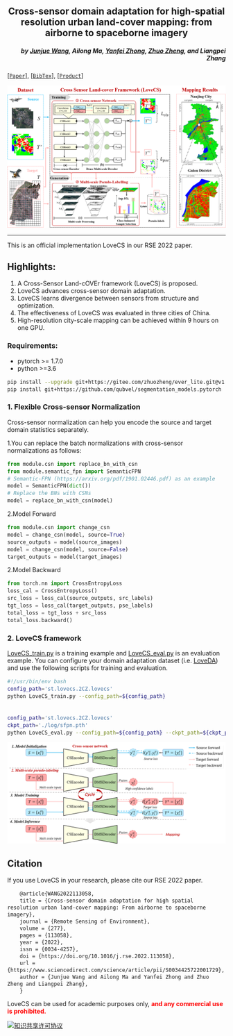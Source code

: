 <h2 align="center">Cross-sensor domain adaptation for high-spatial resolution urban land-cover mapping: from airborne to spaceborne imagery</h2>


<h5 align="right">by <a href="https://junjue-wang.github.io/homepage/">Junjue Wang</a>, 
Ailong Ma,
<a href="http://rsidea.whu.edu.cn/">Yanfei Zhong</a>, 
<a href="http://zhuozheng.top/">Zhuo Zheng</a>, and Liangpei Zhang</h5>

[[`Paper`](https://www.researchgate.net/publication/360484883_Cross-sensor_domain_adaptation_for_high_spatial_resolution_urban_land-cover_mapping_From_airborne_to_spaceborne_imagery)],
[[`BibTex`](https://www.sciencedirect.com/sdfe/arp/cite?pii=S0034425722001729&format=text%2Fx-bibtex&withabstract=true)],
[[`Product`](https://pan.baidu.com/s/1YnsMFDOMBGO-oz_PAUkuFQ?pwd=2333)]

<div align="center">
  <img src="https://github.com/Junjue-Wang/resources/blob/main/LoveCS/framework.png?raw=true">
</div>

---------------------

This is an official implementation LoveCS in our RSE 2022 paper.

## Highlights:
1. A Cross-Sensor Land-cOVEr framework (LoveCS) is proposed.
2. LoveCS advances cross-sensor domain adaptation.
3. LoveCS learns divergence between sensors from structure and optimization.
4. The effectiveness of LoveCS was evaluated in three cities of China.
5. High-resolution city-scale mapping can be achieved within 9 hours on one GPU.

### Requirements:
- pytorch >= 1.7.0
- python >=3.6
```bash
pip install --upgrade git+https://gitee.com/zhuozheng/ever_lite.git@v1.4.5
pip install git+https://github.com/qubvel/segmentation_models.pytorch
```

### 1. Flexible Cross-sensor Normalization
Cross-sensor normalization can help you encode the source and target domain statistics 
separately.

1.You can replace the batch normalizations with cross-sensor normalizations as follows:

```python
from module.csn import replace_bn_with_csn
from module.semantic_fpn import SemanticFPN
# Semantic-FPN (https://arxiv.org/pdf/1901.02446.pdf) as an example 
model = SemanticFPN(dict())
# Replace the BNs with CSNs
model = replace_bn_with_csn(model)
```

2.Model Forward
```python
from module.csn import change_csn
model = change_csn(model, source=True)
source_outputs = model(source_images)
model = change_csn(model, source=False)
target_outputs = model(target_images)
```

2.Model Backward
```python
from torch.nn import CrossEntropyLoss
loss_cal = CrossEntropyLoss()
src_loss = loss_cal(source_outputs, src_labels)
tgt_loss = loss_cal(target_outputs, pse_labels)
total_loss = tgt_loss + src_loss
total_loss.backward()
```

### 2. LoveCS framework
[LoveCS_train.py](https://github.com/Junjue-Wang/LoveCS/blob/master/LoveCS_train.py) is a training example and
[LoveCS_eval.py](https://github.com/Junjue-Wang/LoveCS/blob/master/LoveCS_eval.py) is an evaluation example.
You can configure your domain adaptation dataset (i.e. [LoveDA](https://github.com/Junjue-Wang/LoveDA)) and use the following scripts for training and evaluation.
```bash
#!/usr/bin/env bash
config_path='st.lovecs.2CZ.lovecs'
python LoveCS_train.py --config_path=${config_path}


config_path='st.lovecs.2CZ.lovecs'
ckpt_path='./log/sfpn.pth'
python LoveCS_eval.py --config_path=${config_path} --ckpt_path=${ckpt_path}
```
![avatar](https://github.com/Junjue-Wang/resources/blob/main/LoveCS/overall_prcocess.png?raw=true)

## Citation
If you use LoveCS in your research, please cite our RSE 2022 paper.
```text
    @article{WANG2022113058,
    title = {Cross-sensor domain adaptation for high spatial resolution urban land-cover mapping: From airborne to spaceborne imagery},
    journal = {Remote Sensing of Environment},
    volume = {277},
    pages = {113058},
    year = {2022},
    issn = {0034-4257},
    doi = {https://doi.org/10.1016/j.rse.2022.113058},
    url = {https://www.sciencedirect.com/science/article/pii/S0034425722001729},
    author = {Junjue Wang and Ailong Ma and Yanfei Zhong and Zhuo Zheng and Liangpei Zhang},
    }
```
LoveCS can be used for academic purposes only,
<font color="red"><b> and any commercial use is prohibited.</b></font>
<a rel="license" href="https://creativecommons.org/licenses/by-nc-sa/4.0/deed.en">

<img alt="知识共享许可协议" style="border-width:0" src="https://i.creativecommons.org/l/by-nc-sa/4.0/88x31.png" /></a>